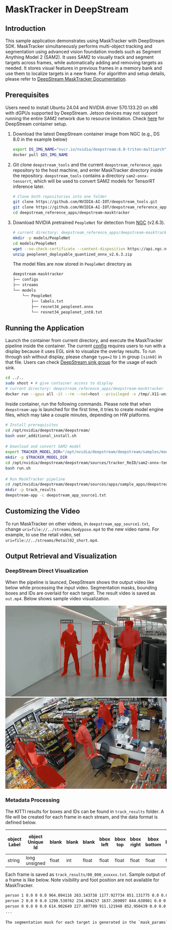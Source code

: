 #  MaskTracker in DeepStream

## Introduction
This sample application demonstrates using MaskTracker with DeepStream SDK. MaskTracker simultaneously performs multi-object tracking and segmentation using advanced vision foundation models such as Segment Anything Model 2 (SAM2). It uses SAM2 to visually track and segment targets across frames, while automatically adding and removing targets as needed. It stores visual features in previous frames in a memory bank and use them to localize targets in a new frame.  For algorithm and setup details, please refer to [DeepStream MaskTracker Documentation](https://deepstreamsdk.gitlab-master-pages.nvidia.com/docs-template/text/DS_plugin_gst-nvtracker.html#masktracker-developer-preview).

## Prerequisites
Users need to install Ubuntu 24.04 and NVIDIA driver 570.133.20 on x86 with dGPUs supported by DeepStream. Jetson devices may not support running the entire SAM2 network due to resource limitation. Check [here](https://deepstreamsdk.gitlab-master-pages.nvidia.com/docs-template/text/DS_docker_containers.html#prerequisites) for DeepStream container setup.
1. Download the latest DeepStream container image from NGC (e.g., DS 8.0 in the example below)
    ```bash
    export DS_IMG_NAME="nvcr.io/nvidia/deepstream:8.0-triton-multiarch"
    docker pull $DS_IMG_NAME
    ```

2. Git clone `deepstream_tools` and the current `deepstream_reference_apps` repository to the host machine, and enter MaskTracker directory inside the repository. `deepstream_tools` contains a directory `sam2-onnx-tensorrt`, which will be used to convert SAM2 models for TensorRT inference later.
    ```bash
    # Clone both repositories into one folder
    git clone https://github.com/NVIDIA-AI-IOT/deepstream_tools.git
    git clone https://github.com/NVIDIA-AI-IOT/deepstream_reference_apps.git
    cd deepstream_reference_apps/deepstream-masktracker
    ```

3. Download NVIDIA pretrained `PeopleNet` for detection from [NGC](https://catalog.ngc.nvidia.com/orgs/nvidia/teams/tao/models/peoplenet/files?version=deployable_quantized_onnx_v2.6.3) (v2.6.3).

    ```bash
    # current directory: deepstream_reference_apps/deepstream-masktracker
    mkdir -p models/PeopleNet
    cd models/PeopleNet
    wget --no-check-certificate --content-disposition https://api.ngc.nvidia.com/v2/models/nvidia/tao/peoplenet/versions/deployable_quantized_onnx_v2.6.3/zip -O peoplenet_deployable_quantized_onnx_v2.6.3.zip
    unzip peoplenet_deployable_quantized_onnx_v2.6.3.zip
    ```

    The model files are now stored in `PeopleNet` directory as

    ```bash
    deepstream-masktracker
    ├── configs
    ├── streams
    └── models
        └── PeopleNet
            ├── labels.txt
            ├── resnet34_peoplenet.onnx
            └── resnet34_peoplenet_int8.txt
    ```
## Running the Application

Launch the container from current directory, and execute the MaskTracker pipeline inside the container. The current [config](configs/deepstream_app_source1.txt) requires users to run with a display because it uses EGL sink to visualize the overlay results. To run through ssh without display, please change `type=2` to `1` in group `[sink0]` in that file. Users can check [DeepStream sink group](https://docs.nvidia.com/metropolis/deepstream/dev-guide/text/DS_ref_app_deepstream.html#sink-group) for the usage of each sink.


```bash
cd ../..
sudo xhost + # give container access to display
# current directory: deepstream_reference_apps/deepstream-masktracker
docker run --gpus all -it --rm --net=host --privileged -v /tmp/.X11-unix:/tmp/.X11-unix -v $(pwd):/opt/nvidia/deepstream/deepstream/sources/apps/sample_apps/deepstream-masktracker -v $(pwd)/../../deepstream_tools/sam2-onnx-tensorrt:/opt/nvidia/deepstream/deepstream/sources/tracker_ReID/sam2-onnx-tensorrt -v $(pwd)/../deepstream-tracker-3d/streams/Retail02_short.mp4:/opt/nvidia/deepstream/deepstream/sources/apps/sample_apps/deepstream-masktracker/streams/Retail02_short.mp4 -v $(pwd)/../3d-bodypose-deepstream/streams/bodypose.mp4:/opt/nvidia/deepstream/deepstream/sources/apps/sample_apps/deepstream-masktracker/streams/bodypose.mp4 -e DISPLAY=$DISPLAY $DS_IMG_NAME
```

Inside container, run the following commands. Please note that when `deepstream-app` is launched for the first time, it tries to create model engine files, which may take a couple minutes, depending on HW platforms.

```bash
# Install prerequisites
cd /opt/nvidia/deepstream/deepstream/
bash user_additional_install.sh

# Download and convert SAM2 model
export TRACKER_MODEL_DIR="/opt/nvidia/deepstream/deepstream/samples/models/Tracker"
mkdir -p $TRACKER_MODEL_DIR
cd /opt/nvidia/deepstream/deepstream/sources/tracker_ReID/sam2-onnx-tensorrt
bash run.sh

# Run MaskTracker pipeline
cd /opt/nvidia/deepstream/deepstream/sources/apps/sample_apps/deepstream-masktracker/configs
mkdir -p track_results
deepstream-app -c deepstream_app_source1.txt
```

## Customizing the Video
To run MaskTracker on other videos, in `deepstream_app_source1.txt`, change `uri=file://../streams/bodypose.mp4` to the new video name. For example, to use the retail video, set `uri=file://../streams/Retail02_short.mp4`.

## Output Retrieval and Visualization

### DeepStream Direct Visualization
When the pipeline is launced, DeepStream shows the output video like below while processing the input video. Segmentation masks, bounding boxes and IDs are overlaid for each target. The result video is saved as `out.mp4`. Below shows sample video visualization.

![sample MaskTracker results](figures/.bodypose_osd.gif)
![sample MaskTracker results](figures/.retail_osd.gif)

### Metadata Processing
The KITTI results for boxes and IDs can be found in `track_results` folder. A file will be created for each frame in each stream, and the data format is defined below.

| object Label | object Unique Id | blank | blank | blank | bbox left | bbox top | bbox right | bbox bottom | blank | blank | blank | blank | blank | blank | blank | confidence | visibility (N/A) | Foot Image Position X (N/A) | Foot Image Position Y (N/A) |
|--------------|------------------|-------|-------|-------|-----------|----------|------------|-------------|-------|-------|-------|-------|-------|-------|-------|-----------|-----------------------|-----------------------|-----------------------|
| string       | long unsigned    | float | int   | float | float     | float    | float      | float       | float | float | float | float | float | float | float | float     | float                 | float                 | float                 |

Each frame is saved as `track_results/00_000_xxxxxx.txt`. Sample output of a frame is like below. Note visibility and foot position are not available for MaskTracker.
```txt
person 1 0.0 0 0.0 964.094116 263.143738 1177.927734 851.131775 0.0 0.0 0.0 0.0 0.0 0.0 0.0 0.980957
person 2 0.0 0 0.0 1298.530762 234.894257 1637.269897 844.630981 0.0 0.0 0.0 0.0 0.0 0.0 0.0 0.966797
person 0 0.0 0 0.0 614.902649 227.807709 911.121948 852.950439 0.0 0.0 0.0 0.0 0.0 0.0 0.0 0.981934
...

The segmentation mask for each target is generated in the `mask_params` field of `NvDsObjectMeta` in DeepStream meta data. As defined in `/opt/nvidia/deepstream/deepstream/sources/includes/nvll_osd_struct.h`, this data structure stores the segmentation mask as a float array with dimensions matching the target’s bounding box (rounded to integer values). In plugins or probes downstream to tracker, users can implement customized functions to access and store this data.
```
